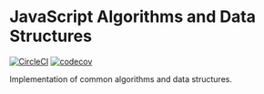 # JavaScript Algorithms and Data Structures

[![CircleCI](https://circleci.com/gh/Astray-git/js-algorithms.svg?style=svg)](https://circleci.com/gh/Astray-git/js-algorithms)
[![codecov](https://codecov.io/gh/Astray-git/js-algorithms/branch/master/graph/badge.svg)](https://codecov.io/gh/Astray-git/js-algorithms)

Implementation of common algorithms and data structures.
